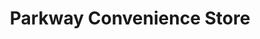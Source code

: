 ---
title: "Parkway Convenience Store"
url: /eastleigh/parkway-convenience-store/
shop: Lebensmittel
---